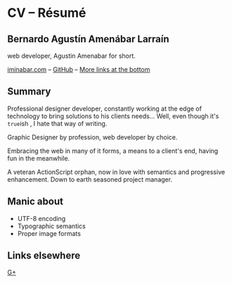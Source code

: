 ﻿# CV – Résumé

## Bernardo Agustín Amenábar Larraín

web developer, Agustin Amenabar for short.

[iminabar.com](http://iminabar.com) – [GitHub](https://github.com/baamenabar) – [More links at the bottom](#endlessLinks) 

## Summary

Professional designer developer, constantly working at the edge of technology to bring solutions to his clients needs... Well, even though it's `true`ish , I hate that way of writing.

Graphic Designer by profession, web developer by choice. 

Embracing the web in many of it forms, a means to a client's end, having fun in the meanwhile. 

A veteran ActionScript orphan, now in love with semantics and progressive enhancement. Down to earth seasoned project manager.

## Manic about

* UTF-8 encoding
* Typographic semantics
* Proper image formats

## Links elsewhere

[G+](https://plus.google.com/114857870646629444715/)